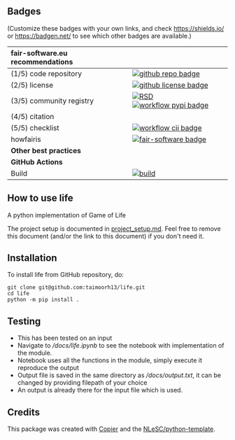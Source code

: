 ## Badges

(Customize these badges with your own links, and check https://shields.io/ or https://badgen.net/ to see which other badges are available.)

| fair-software.eu recommendations | |
| :-- | :--  |
| (1/5) code repository              | [![github repo badge](https://img.shields.io/badge/github-repo-000.svg?logo=github&labelColor=gray&color=blue)](https://github.com/taimoorh13/life) |
| (2/5) license                      | [![github license badge](https://img.shields.io/github/license/taimoorh13/life)](https://github.com/taimoorh13/life) |
| (3/5) community registry           | [![RSD](https://img.shields.io/badge/rsd-life-00a3e3.svg)](https://www.research-software.nl/software/life) [![workflow pypi badge](https://img.shields.io/pypi/v/life.svg?colorB=blue)](https://pypi.python.org/project/life/) |
| (4/5) citation                     | |
| (5/5) checklist                    | [![workflow cii badge](https://bestpractices.coreinfrastructure.org/projects/<replace-with-created-project-identifier>/badge)](https://bestpractices.coreinfrastructure.org/projects/<replace-with-created-project-identifier>) |
| howfairis                          | [![fair-software badge](https://img.shields.io/badge/fair--software.eu-%E2%97%8F%20%20%E2%97%8F%20%20%E2%97%8F%20%20%E2%97%8F%20%20%E2%97%8B-yellow)](https://fair-software.eu) |
| **Other best practices**           | &nbsp; |
| **GitHub Actions**                 | &nbsp; |
| Build                              | [![build](https://github.com/taimoorh13/life/actions/workflows/build.yml/badge.svg)](https://github.com/taimoorh13/life/actions/workflows/build.yml) |
## How to use life

A python implementation of Game of Life

The project setup is documented in [project_setup.md](project_setup.md). Feel free to remove this document (and/or the link to this document) if you don't need it.

## Installation

To install life from GitHub repository, do:

```console
git clone git@github.com:taimoorh13/life.git
cd life
python -m pip install .
```

## Testing

- This has been tested on an input
- Navigate to */docs/life.ipynb* to see the notebook with implementation of the module.
- Notebook uses all the functions in the module, simply execute it reproduce the output
- Output file is saved in the same directory as */docs/output.txt*, it can be changed by providing filepath of your choice
- An output is already there for the input file which is used.


## Credits

This package was created with [Copier](https://github.com/copier-org/copier) and the [NLeSC/python-template](https://github.com/NLeSC/python-template).
